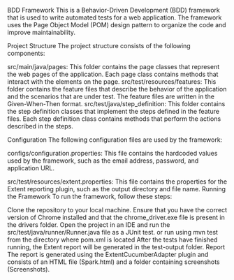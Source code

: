 BDD Framework
This is a Behavior-Driven Development (BDD) framework that is used to write automated tests for a web application. The framework uses the Page Object Model (POM) design pattern to organize the code and improve maintainability.

Project Structure
The project structure consists of the following components:

src/main/java/pages: This folder contains the page classes that represent the web pages of the application. Each page class contains methods that interact with the elements on the page.
src/test/resources/features: This folder contains the feature files that describe the behavior of the application and the scenarios that are under test. The feature files are written in the Given-When-Then format.
src/test/java/step_definition: This folder contains the step definition classes that implement the steps defined in the feature files. Each step definition class contains methods that perform the actions described in the steps.

Configuration
The following configuration files are used by the framework:

configs/configuration.properties: This file contains the hardcoded values used by the framework, such as the email address, password, and application URL.

src/test/resources/extent.properties: This file contains the properties for the Extent reporting plugin, such as the output directory and file name.
Running the Framework
To run the framework, follow these steps:

Clone the repository to your local machine.
Ensure that you have the correct version of Chrome installed and that the chrome_driver.exe file is present in the drivers folder.
Open the project in an IDE and run the src/test/java/runner/Runner.java file as a JUnit test.
or run using mvn test from the directory where pom.xml is located
After the tests have finished running, the Extent report will be generated in the test-output folder.
Report
The report is generated using the ExtentCucumberAdapter plugin and consists of an HTML file (Spark.html) and a folder containing screenshots (Screenshots).



